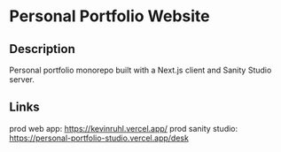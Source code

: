 # Personal Portfolio Website

## Description

Personal portfolio monorepo built with a Next.js client and Sanity Studio server.

## Links

prod web app: https://kevinruhl.vercel.app/
prod sanity studio: https://personal-portfolio-studio.vercel.app/desk
